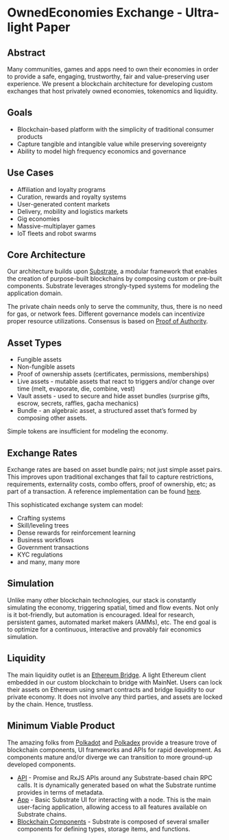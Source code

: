 # OwnedEconomies Exchange - Ultra-light Paper

## Abstract
Many communities, games and apps need to own their economies in order to provide a safe, engaging, trustworthy, fair and value-preserving user experience. We present a blockchain architecture for developing custom exchanges that host privately owned economies, tokenomics and liquidity.

## Goals
- Blockchain-based platform with the simplicity of traditional consumer products
- Capture tangible and intangible value while preserving sovereignty
- Ability to model high frequency economics and governance

## Use Cases
- Affiliation and loyalty programs
- Curation, rewards and royalty systems
- User-generated content markets
- Delivery, mobility and logistics markets
- Gig economies
- Massive-multiplayer games
- IoT fleets and robot swarms

## Core Architecture
Our architecture builds upon [Substrate](https://substrate.dev/), a modular framework that enables the creation of purpose-built blockchains by composing custom or pre-built components. Substrate leverages strongly-typed systems for modeling the application domain.
 
The private chain needs only to serve the community, thus, there is no need for gas, or network fees. Different governance models can incentivize proper resource utilizations. Consensus is based on [Proof of Authority](https://academy.binance.com/en/articles/proof-of-authority-explained).

## Asset Types
- Fungible assets
- Non-fungible assets
- Proof of ownership assets (certificates, permissions, memberships)
- Live assets - mutable assets that react to triggers and/or change over time (melt, evaporate, die, combine, vest)
- Vault assets - used to secure and hide asset bundles (surprise gifts, escrow, secrets, raffles, gacha mechanics)
- Bundle - an algebraic asset, a structured asset that’s formed by composing other assets.
 
Simple tokens are insufficient for modeling the economy.
 
## Exchange Rates
Exchange rates are based on asset bundle pairs; not just simple asset pairs. This improves upon traditional exchanges that fail to capture restrictions, requirements, externality costs, combo offers, proof of ownership, etc; as part of a transaction. A reference implementation can be found [here](https://github.com/Simbotic/smartcontract-multiagent/blob/master/src/account.rs).
 
This sophisticated exchange system can model:
- Crafting systems
- Skill/leveling trees
- Dense rewards for reinforcement learning
- Business workflows
- Government transactions
- KYC regulations
- and many, many more
 
## Simulation
Unlike many other blockchain technologies, our stack is constantly simulating the economy, triggering spatial, timed and flow events. Not only is it bot-friendly, but automation is encouraged. Ideal for research, persistent games, automated market makers (AMMs), etc. The end goal is to optimize for a continuous, interactive and provably fair economics simulation.
 
## Liquidity
The main liquidity outlet is an [Ethereum Bridge](https://github.com/Snowfork/polkadot-ethereum). A light Ethereum client embedded in our custom blockchain to bridge with MainNet. Users can lock their assets on Ethereum using smart contracts and bridge liquidity to our private economy. It does not involve any third parties, and assets are locked by the chain. Hence, trustless.
 
## Minimum Viable Product
The amazing folks from [Polkadot](https://polkadot.network/) and [Polkadex](https://www.polkadex.trade/) provide a treasure trove of blockchain components, UI frameworks and APIs for rapid development. As components mature and/or diverge we can transition to more ground-up developed components.

- [API](https://github.com/polkadot-js/api) - Promise and RxJS APIs around any Substrate-based chain RPC calls. It is dynamically generated based on what the Substrate runtime provides in terms of metadata.
- [App](https://github.com/polkadot-js/apps) - Basic Substrate UI for interacting with a node. This is the main user-facing application, allowing access to all features available on Substrate chains.
- [Blockchain Components](https://substrate.dev/docs/en/knowledgebase/runtime/frame) - Substrate is composed of several smaller components for defining types, storage items, and functions.
